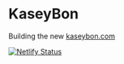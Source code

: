 KaseyBon
========

Building the new [kaseybon.com](http://kaseybon.com)

[![Netlify Status](https://api.netlify.com/api/v1/badges/01f76de9-e428-480f-b8c7-94574d6ec54f/deploy-status)](https://app.netlify.com/sites/kaseybon/deploys)
